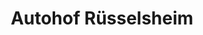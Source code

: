 ---
title: "Autohof Rüsselsheim"
url: /ruesselsheim-am-main/autohof-ruesselsheim/
shop: Autohaus
---